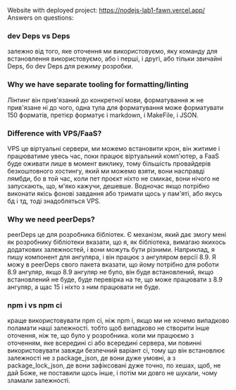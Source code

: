 Website with deployed project:
https://nodejs-lab1-fawn.vercel.app/
Answers on questions:
### dev Deps vs Deps
залежно від того, яке оточення ми використовуємо, яку команду для встановлення використовуємо, або і перші, і другі, або тільки звичайні Deps, бо dev Deps для режиму розробки.

### Why we have separate tooling for formatting/linting
Лінтинг він прив'язаний до конкретної мови, форматування ж не прив'язане ні до чого, одна тула для форматування може форматувати 150 форматів, претієр форматує і markdown, і MakeFile, і JSON.

### Difference with VPS/FaaS?
VPS це віртуальні сервери, ми можемо встановити крон, він житиме і працюватиме увесь час, поки працює віртуальний комп'ютер, а FaaS буде оживати лише в момент виклику, тому більшість провайдерів безкоштовного хостингу, який ми можемо взяти, вони насправді лямбди, бо в той час, коли пет проєкт ніхто не смикає, вони нічого не запускають, що, м'яко кажучи, дешевше. Водночас якщо потрібно виконати якісь фонові завдання або тримати щось у пам'яті, або якусь бд і тд, тоді знадобляться VPS.

### Why we need peerDeps?
peerDeps це для розробника бібліотек. Є механізм, який дає змогу мені як розробнику бібліотеки вказати, що я, як бібліотека, вимагаю якихось додаткових залежностей, і вони можуть бути різними. Наприклад, я пишу компонент для ангуляра, і він працює з ангуляром версії 8.9. Я можу в peerDeps свого пакета вказати, що йому потрібно для роботи 8.9 ангуляр, якщо 8.9 ангуляр не було, він буде встановлений, якщо встановлений не буде, буде перевірка на те, що може працювати з 8.9 ангуляр, а щас 15 і ніхто з ним працювати не буде.

### npm i vs npm ci
краще використовувати npm ci, ніж npm i, якщо ми не хочемо випадково поламати наші залежності. тобто щоб випадково не створити інше оточення, ніж те, що було у розробника. коли ми працюємо з оточенням, яке всередині ci або всередині сервера, ми повинні використовувати завжди безпечний варіант ci, тому що він встановлює залежності не з package_json, де вони дуже умовні, а з package_lock_json, де вони зафіксовані дуже точно, по хешах, щоб, не дай Боже, не поставили щось інше, і потім ми довго не шукали, чому зламали залежності.
